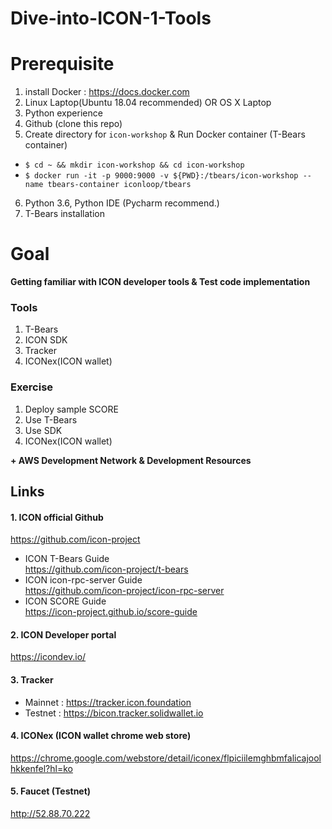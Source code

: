 # Dive-into-ICON-1-Tools
  
# Prerequisite
1. install Docker : https://docs.docker.com
2. Linux Laptop(Ubuntu 18.04 recommended) OR OS X Laptop
3. Python experience  
4. Github (clone this repo)   
5. Create directory for `icon-workshop` & Run Docker container (T-Bears container)  
 * ```$ cd ~ && mkdir icon-workshop && cd icon-workshop```
 * ```$ docker run -it -p 9000:9000 -v ${PWD}:/tbears/icon-workshop --name tbears-container iconloop/tbears```
6. Python 3.6, Python IDE (Pycharm recommend.)
7. T-Bears installation

# Goal 


**Getting familiar with ICON developer tools & Test code implementation**

### Tools

1. T-Bears
2. ICON SDK
3. Tracker
4. ICONex(ICON wallet)

### Exercise
1. Deploy sample SCORE 
2. Use T-Bears
3. Use SDK
4. ICONex(ICON wallet)

**\+ AWS Development Network & Development Resources**
 
 
## Links

#### 1. ICON official Github
https://github.com/icon-project

* ICON T-Bears Guide  
https://github.com/icon-project/t-bears
* ICON icon-rpc-server Guide  
https://github.com/icon-project/icon-rpc-server
* ICON SCORE Guide  
https://icon-project.github.io/score-guide


#### 2. ICON Developer portal
https://icondev.io/

#### 3. Tracker
* Mainnet : https://tracker.icon.foundation
* Testnet : https://bicon.tracker.solidwallet.io


#### 4. ICONex (ICON wallet chrome web store)
https://chrome.google.com/webstore/detail/iconex/flpiciilemghbmfalicajoolhkkenfel?hl=ko

#### 5. Faucet (Testnet)
http://52.88.70.222
